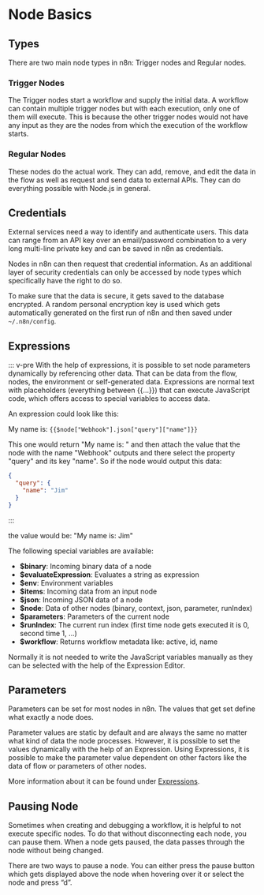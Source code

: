 # Node Basics


## Types

There are two main node types in n8n: Trigger nodes and Regular nodes.


### Trigger Nodes

The Trigger nodes start a workflow and supply the initial data. A workflow can contain multiple trigger nodes but with each execution, only one of them will execute. This is because the other trigger nodes would not have any input as they are the nodes from which the execution of the workflow starts.


### Regular Nodes

These nodes do the actual work. They can add, remove, and edit the data in the flow as well as request and send data to external APIs. They can do everything possible with Node.js in general.


## Credentials

External services need a way to identify and authenticate users. This data can range from an API key over an email/password combination to a very long multi-line private key and can be saved in n8n as credentials.

Nodes in n8n can then request that credential information. As an additional layer of security credentials can only be accessed by node types which specifically have the right to do so.

To make sure that the data is secure, it gets saved to the database encrypted. A random personal encryption key is used which gets automatically generated on the first run of n8n and then saved under `~/.n8n/config`.


## Expressions

::: v-pre
With the help of expressions, it is possible to set node parameters dynamically by referencing other data. That can be data from the flow, nodes, the environment or self-generated data. Expressions are normal text with placeholders (everything between {{...}}) that can execute JavaScript code, which offers access to special variables to access data.

An expression could look like this:

My name is: `{{$node["Webhook"].json["query"]["name"]}}`

This one would return "My name is: " and then attach the value that the node with the name "Webhook" outputs and there select the property "query" and its key "name". So if the node would output this data:

```json
{
  "query": {
    "name": "Jim"
  }
}
```
:::

the value would be: "My name is: Jim"

The following special variables are available:

 - **$binary**: Incoming binary data of a node
 - **$evaluateExpression**: Evaluates a string as expression
 - **$env**: Environment variables
 - **$items**: Incoming data from an input node
 - **$json**: Incoming JSON data of a node
 - **$node**: Data of other nodes (binary, context, json, parameter, runIndex)
 - **$parameters**: Parameters of the current node
 - **$runIndex**: The current run index (first time node gets executed it is 0, second time 1, ...)
 - **$workflow**: Returns workflow metadata like: active, id, name

Normally it is not needed to write the JavaScript variables manually as they can be selected with the help of the Expression Editor.


## Parameters

Parameters can be set for most nodes in n8n. The values that get set define what exactly a node does.

Parameter values are static by default and are always the same no matter what kind of data the node processes. However, it is possible to set the values dynamically with the help of an Expression. Using Expressions, it is possible to make the parameter value dependent on other factors like the data of flow or parameters of other nodes.

More information about it can be found under [Expressions](#expressions).


## Pausing Node

Sometimes when creating and debugging a workflow, it is helpful to not execute specific nodes. To do that without disconnecting each node, you can pause them. When a node gets paused, the data passes through the node without being changed.

There are two ways to pause a node. You can either press the pause button which gets displayed above the node when hovering over it or select the node and press “d”.
